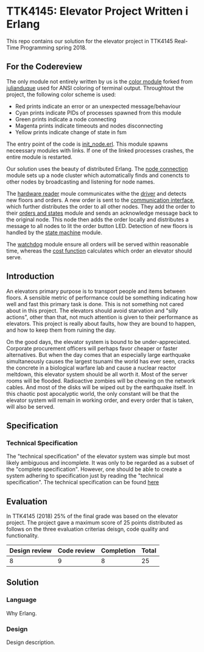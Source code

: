 # TTK4145: Elevator Project Written i Erlang
This repo contains our solution for the elevator project in TTK4145 Real-Time Programming spring 2018.

## For the Codereview
The only module not entirely written by us is the [color module](./src/color.erl) forked from [julianduque](https://github.com/julianduque/erlang-color) used for ANSI coloring of terminal output. Throughtout the project, the following color scheme is used:
- Red     prints indicate an error or an unexpected message/behaviour
- Cyan    prints indicate PIDs of processes spawned from this module
- Green   prints indicate a node connecting
- Magenta prints indicate timeouts and nodes disconnecting
- Yellow  prints indicate change of state in fsm

The entry point of the code is [init_node.erl](./src/init_node.erl). This module spawns neceessary modules with links. If one of the linked processes crashes, the entire module is restarted.

Our solution uses the beauty of distributed Erlang. The [node connection](./src/node_conection.erl) module sets up a node cluster which automatically finds and conencts to other nodes by broadcasting and listening for node names.

The [hardware reader](./src/hardware_reader.erl) moule communicates withe the [driver](./src/driver_interface) and detects new floors and orders. A new order is sent to the [communication interface](./src/communication_interface.erl), which further distributes the order to all other nodes. They add the order to their [orders and states](./src/orders_and_states.erl) module and sends an acknowledge message back to the original node. This node then adds the order locally and distributes a message to all nodes to lit the order button LED. Detection of new floors is handled by the [state machine](./src/fsm.erl) module.

The [watchdog](./src/watchdog.erl) module ensure all orders will be served within reasonable time, whereas the [cost function](./src/cost_function.erl) calculates which order an elevator should serve.

## Introduction
An elevators primary purpose is to transport people and items between floors. A sensible metric of performance could be something indicating how well and fast this primary task is done. This is not something not cared about in this project. The elevators should avoid starvation and "silly actions", other than that, not much attention is given to their performance as elevators. This project is really about faults, how they are bound to happen, and how to keep them from ruining the day. 

On the good days, the elevator system is bound to be under-appreciated. Corporate procurement officers will perhaps favor cheaper or faster alternatives. But when the day comes that an especially large earthquake simultaneously causes the largest tsunami the world has ever seen, cracks the concrete in a biological warfare lab and cause a nuclear reactor meltdown, this elevator system should be all worth it. Most of the server rooms will be flooded. Radioactive zombies will be chewing on the network cables. And most of the disks will be wiped out by the earthquake itself. In this chaotic post apocalyptic world, the only constant will be that the elevator system will remain in working order, and every order that is taken, will also be served.

## Specification
### Technical Specification
The "technical specification" of the elevator system was simple but most likely ambiguous and incomplete. It was only to be regarded as a subset of the "complete specification". However, one should be able to create a system adhering to specification just by reading the "technical specification". The technical specification can be found [here](SPECIFICATION.md)

## Evaluation
In TTK4145 (2018) 25% of the final grade was based on the elevator project. The project gave a maximum score of 25 points distributed as follows on the three evaluation criterias deisgn, code quality and functionality.

| Design review | Code review | Completion | Total |
| ------------- | ----------- | ---------- | ----- |
| 8             | 9           | 8          | 25    |

## Solution
### Language
Why Erlang.

### Design
Design description.
